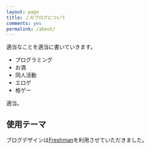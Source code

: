 ```yaml
---
layout: page
title: このブログについて
comments: yes
permalink: /about/
---
```


適当なことを適当に書いていきます。

* プログラミング
* お酒
* 同人活動
* エロゲ
* 格ゲー

適当。

## 使用テーマ

ブログデザインは[Freshman](https://github.com/yulijia/freshman/)を利用させていただきました。

